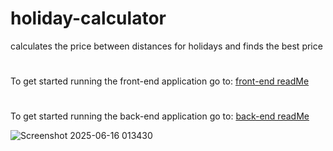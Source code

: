 # holiday-calculator
calculates the price between distances for holidays and finds the best price
#
To get started running the front-end application go to: [front-end readMe](/front-end#readme)
#
To get started running the back-end application go to: [back-end readMe](/back-end#readme)


![Screenshot 2025-06-16 013430](https://github.com/user-attachments/assets/e7856d0a-f47e-4398-9ace-f3cde218bdcf)
